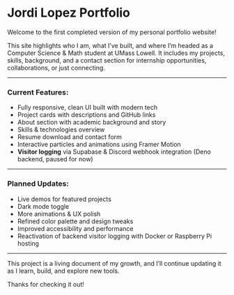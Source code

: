 # Jordi Lopez Portfolio 

Welcome to the first completed version of my personal portfolio website!

This site highlights who I am, what I’ve built, and where I’m headed as a Computer Science & Math student at UMass Lowell. It includes my projects, skills, background, and a contact section for internship opportunities, collaborations, or just connecting.

---

### Current Features:
- Fully responsive, clean UI built with modern tech
- Project cards with descriptions and GitHub links
- About section with academic background and story
- Skills & technologies overview
- Resume download and contact form
- Interactive particles and animations using Framer Motion
- **Visitor logging** via Supabase & Discord webhook integration (Deno backend, paused for now)

---

### Planned Updates:
- Live demos for featured projects
- Dark mode toggle
- More animations & UX polish
- Refined color palette and design tweaks
- Improved accessibility and performance
- Reactivation of backend visitor logging with Docker or Raspberry Pi hosting

---

This project is a living document of my growth, and I’ll continue updating it as I learn, build, and explore new tools.

Thanks for checking it out!  
